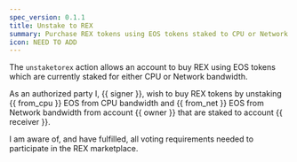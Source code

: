 ```yaml
---
spec_version: 0.1.1
title: Unstake to REX
summary: Purchase REX tokens using EOS tokens staked to CPU or Network Bandwidth
icon: NEED TO ADD
---
```


The `unstaketorex` action allows an account to buy REX using EOS tokens which are currently staked for either CPU or Network bandwidth.

As an authorized party I, {{ signer }}, wish to buy REX tokens by unstaking {{ from_cpu }} EOS from CPU bandwidth and {{ from_net }} EOS from Network bandwidth from account {{ owner }} that are staked to account {{ receiver }}.

I am aware of, and have fulfilled, all voting requirements needed to participate in the REX marketplace.
